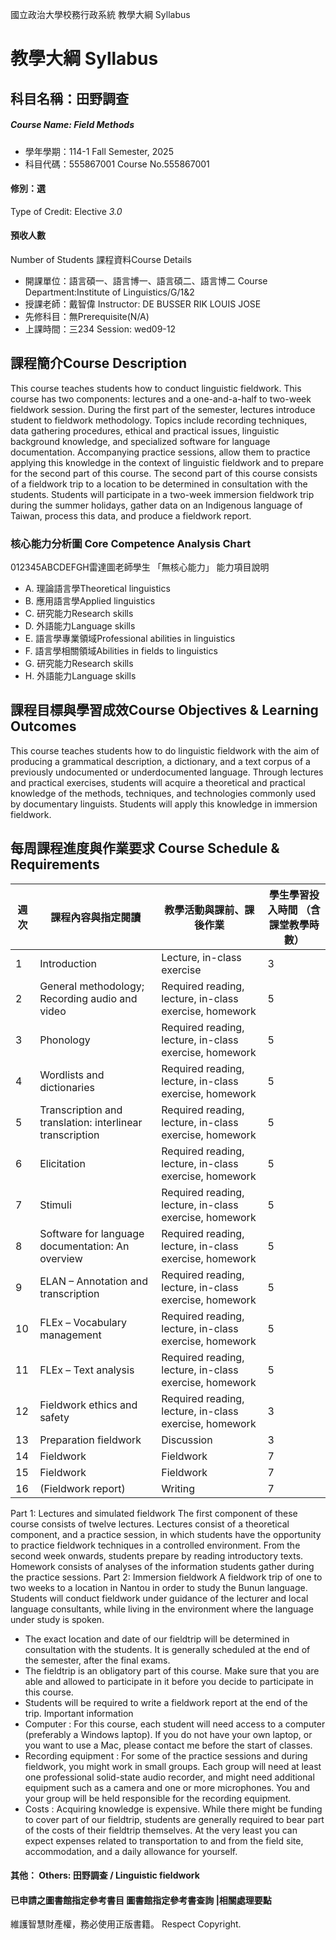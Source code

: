 國立政治大學校務行政系統 教學大綱 Syllabus
# 教學大綱 Syllabus
##  科目名稱：田野調查 
#####  Course Name: Field Methods
  * 學年學期：114-1 Fall Semester, 2025 
  * 科目代碼：555867001 Course No.555867001
#### 修別：選
Type of Credit: Elective 
_3.0_
#### 預收人數
Number of Students
課程資料Course Details
  * 開課單位：語言碩一、語言博一、語言碩二、語言博二 Course Department:Institute of Linguistics/G/1&2 
  * 授課老師：戴智偉 Instructor: DE BUSSER RIK LOUIS JOSE 
  * 先修科目：無Prerequisite(N/A)
  * 上課時間：三234 Session: wed09-12
##  課程簡介Course Description
This course teaches students how to conduct linguistic fieldwork. This course has two components: lectures and a one-and-a-half to two-week fieldwork session.
During the first part of the semester, lectures introduce student to fieldwork methodology. Topics include recording techniques, data gathering procedures, ethical and practical issues, linguistic background knowledge, and specialized software for language documentation. Accompanying practice sessions, allow them to practice applying this knowledge in the context of linguistic fieldwork and to prepare for the second part of this course.
The second part of this course consists of a fieldwork trip to a location to be determined in consultation with the students. Students will participate in a two-week immersion fieldwork trip during the summer holidays, gather data on an Indigenous language of Taiwan, process this data, and produce a fieldwork report.
###  核心能力分析圖 Core Competence Analysis Chart
012345ABCDEFGH雷達圖老師學生
「無核心能力」 
能力項目說明
  * A. 理論語言學Theoretical linguistics
  * B. 應用語言學Applied linguistics
  * C. 研究能力Research skills
  * D. 外語能力Language skills
  * E. 語言學專業領域Professional abilities in linguistics
  * F. 語言學相關領域Abilities in fields to linguistics
  * G. 研究能力Research skills
  * H. 外語能力Language skills
##  課程目標與學習成效Course Objectives & Learning Outcomes 
This course teaches students how to do linguistic fieldwork with the aim of producing a grammatical description, a dictionary, and a text corpus of a previously undocumented or underdocumented language. Through lectures and practical exercises, students will acquire a theoretical and practical knowledge of the methods, techniques, and technologies commonly used by documentary linguists. Students will apply this knowledge in immersion fieldwork.
##  每周課程進度與作業要求 Course Schedule & Requirements
週次 |  課程內容與指定閱讀 |  教學活動與課前、課後作業 |  學生學習投入時間 （含課堂教學時數）  
---|---|---|---  
1 |  Introduction |  Lecture, in-class exercise |  3  
2 |  General methodology; Recording audio and video |  Required reading, lecture, in-class exercise, homework |  5  
3 |  Phonology |  Required reading, lecture, in-class exercise, homework |  5  
4 |  Wordlists and dictionaries |  Required reading, lecture, in-class exercise, homework |  5  
5 |  Transcription and translation: interlinear transcription |  Required reading, lecture, in-class exercise, homework |  5  
6 |  Elicitation |  Required reading, lecture, in-class exercise, homework |  5  
7 |  Stimuli |  Required reading, lecture, in-class exercise, homework |  5  
8 |  Software for language documentation: An overview |  Required reading, lecture, in-class exercise, homework |  5  
9 |  ELAN – Annotation and transcription |  Required reading, lecture, in-class exercise, homework |  5  
10 |  FLEx – Vocabulary management |  Required reading, lecture, in-class exercise, homework |  5  
11 |  FLEx – Text analysis |  Required reading, lecture, in-class exercise, homework |  5  
12 |  Fieldwork ethics and safety |  Required reading, lecture, in-class exercise, homework |  3  
13 |  Preparation fieldwork |  Discussion |  3  
14 |  Fieldwork |  Fieldwork |  7  
15 |  Fieldwork |  Fieldwork |  7  
16 |  (Fieldwork report) |  Writing |  7  
Part 1: Lectures and simulated fieldwork
The first component of these course consists of twelve lectures. Lectures consist of a theoretical component, and a practice session, in which students have the opportunity to practice fieldwork techniques in a controlled environment.
From the second week onwards, students prepare by reading introductory texts. Homework consists of analyses of the information students gather during the practice sessions.
Part 2: Immersion fieldwork
A fieldwork trip of one to two weeks to a location in Nantou in order to study the Bunun language. Students will conduct fieldwork under guidance of the lecturer and local language consultants, while living in the environment where the language under study is spoken.
  * The exact location and date of our fieldtrip will be determined in consultation with the students. It is generally scheduled at the end of the semester, after the final exams.
  * The fieldtrip is an obligatory part of this course. Make sure that you are able and allowed to participate in it before you decide to participate in this course.
  * Students will be required to write a fieldwork report at the end of the trip.
Important information
  * Computer : For this course, each student will need access to a computer (preferably a Windows laptop). If you do not have your own laptop, or you want to use a Mac, please contact me before the start of classes.
  * Recording equipment : For some of the practice sessions and during fieldwork, you might work in small groups. Each group will need at least one professional solid-state audio recorder, and might need additional equipment such as a camera and one or more microphones. You and your group will be held responsible for the recording equipment. 
  * Costs : Acquiring knowledge is expensive. While there might be funding to cover part of our fieldtrip, students are generally required to bear part of the costs of their fieldtrip themselves. At the very least you can expect expenses related to transportation to and from the field site, accommodation, and a daily allowance for yourself.
####  其他： Others: 田野調查 / Linguistic fieldwork 
####  已申請之圖書館指定參考書目  圖書館指定參考書查詢 |相關處理要點
維護智慧財產權，務必使用正版書籍。 Respect Copyright.